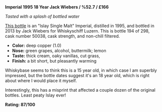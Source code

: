 **Imperial 1995 18 Year Jack Wiebers / %52.7 / £166**

*Tasted with a splash of bottled water*

[This bottle](https://www.whiskybase.com/whiskies/whisky/40260/imperial-1995-jw) is an "Islay Single Malt" Imperial, distilled in 1995, and bottled in 2013 by Jack Wiebers for Whiskyschiff Luzern.  This is bottle 194 of 298, cask number 50038, cask strength, and non-chill filtered.  

* **Color:** deep copper (1.0)
* **Nose:** green grapes, alcohol, buttermilk; lemon
* **Taste:** thick cream, oaky vanillas, cut grass, 
* **Finish:** a bit short, but pleasantly warming

Whiskybase seems to think this is a 15 year old, in which case I am superbly impressed, but the bottle dates suggest it's an 18 year old, which is right about where I would place it myself.

Interestingly, this has a misprint that affected a couple dozen of the original bottles.  Least peaty Islay ever!

**Rating: 87/100**